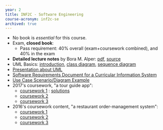```yaml
---
year: 2
title: INF2C - Software Engineering
course-acronym: inf2c-se
archived: true
---
```

- No book is _essential_ for this course.
- Exam, **closed book**:
  - Pass requirement: 40% overall (exam+coursework combined), and 40% in the exam
- **Detailed lecture notes** by Bora M. Alper: [pdf](/drive?next=1D6HdFpmXTATBWXgTpygmpVabeSDP-B7P), [source](https://github.com/boramalper/inf2c-se-notes)
- UML Basics: [introduction](https://www.ibm.com/developerworks/rational/library/769.html?ca=drs-), [class diagram](https://www.ibm.com/developerworks/rational/library/content/RationalEdge/sep04/bell/index.html?ca=drs-), [sequence diagram](https://www.ibm.com/developerworks/rational/library/3101.html?ca=drs-)
- [Presentation about UML](https://www.slideshare.net/erant/uml-class-diagram)
- [Software Requirements Document for a Curricular Information System](https://web.archive.org/web/20180612213849/http://web.mit.edu/ssit/cis/CISRequirements.html)
- [Use Case Scenario/Diagram Example](https://www.lucidchart.com/pages/use-case-scenario-example-and-template-UML)
- 2017's coursework, "a tour guide app":
   - [coursework 1](http://www.inf.ed.ac.uk/teaching/courses/inf2c-se/Coursework/2017/cw1.pdf) : [solutions](https://www.learn.ed.ac.uk/bbcswebdav/pid-3284679-dt-content-rid-6892402_1/courses/INFR080192018-9SV1SEM1/coursework/cw1-1718-solution.pdf)
   - [coursework 2](http://www.inf.ed.ac.uk/teaching/courses/inf2c-se/Coursework/2017/cw2.pdf)
   - [coursework 3](http://www.inf.ed.ac.uk/teaching/courses/inf2c-se/Coursework/2017/cw3.pdf)
- 2016's coursework content, "a restaurant order-management system":
  - [coursework 1](https://www.inf.ed.ac.uk/teaching/courses/inf2c-se/Coursework/2016/cw1.pdf)
  - [coursework 2](https://www.inf.ed.ac.uk/teaching/courses/inf2c-se/Coursework/2016/cw2.pdf)
  - [coursework 3](https://www.inf.ed.ac.uk/teaching/courses/inf2c-se/Coursework/2016/cw3.pdf)
